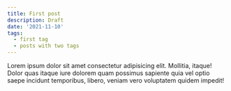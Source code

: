 ```yaml
---
title: First post
description: Draft
date: '2021-11-10'
tags:
  - first tag
  - posts with two tags
---
```


Lorem ipsum dolor sit amet consectetur adipisicing elit. Mollitia, itaque! Dolor quas itaque iure dolorem quam possimus sapiente quia vel optio saepe incidunt temporibus, libero, veniam vero voluptatem quidem impedit!
